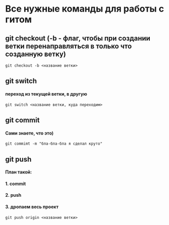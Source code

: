 # Все нужные команды для работы с гитом
## git checkout (-b - флаг, чтобы при создании ветки перенаправляться в только что созданную ветку)
```
git checkout -b <название ветки>
```
## git switch
#### переход из текущей ветки, в другую
```
git switch <название ветки, куда переходим>
```
## git commit
#### Сами знаете, что это)
```
git commimt -m "бла-бла-бла я сделал круто"
```
## git push
#### План такой:
#### 1. commit
#### 2. push
#### 3. дропаем весь проект
```
git push origin <название ветки>
```
